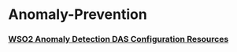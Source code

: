 # Anomaly-Prevention

### [WSO2 Anomaly Detection DAS Configuration Resources](https://github.com/wso2-incubator/automatic-anomaly-detection/tree/master/wso2-das)
